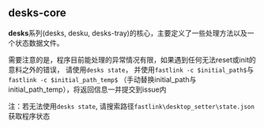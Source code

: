## desks-core

**desks**系列(desks, desku, desks-tray)的核心，主要定义了一些处理方法以及一个状态数据文件。

需要注意的是，程序目前能处理的异常情况有限，如果遇到任何无法reset或init的意料之外的错误，
请使用`desks state`， 并使用`fastlink -c $initial_path$`与`fastlink -c $initial_path_temp$`
（手动替换initial_path与initial_path_temp），将返回信息一并提交到issue内

注：若无法使用`desks state`, 请搜索路径`fastlink\desktop_setter\state.json`获取程序状态
